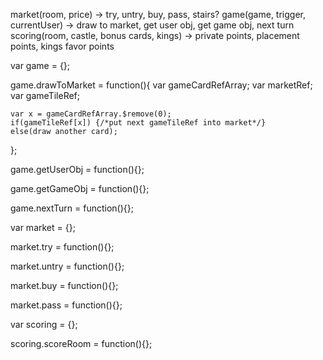 market(room, price) -> try, untry, buy, pass, stairs?
game(game, trigger, currentUser) -> draw to market, get user obj, get game obj, next turn
scoring(room, castle, bonus cards, kings) -> private points, placement points, kings favor points

var game = {};

game.drawToMarket = function(){
	var gameCardRefArray;
	var marketRef;
	var gameTileRef;

	var x = gameCardRefArray.$remove(0);
	if(gameTileRef[x]) {/*put next gameTileRef into market*/}
	else(draw another card);
};

game.getUserObj = function(){};

game.getGameObj = function(){};

game.nextTurn = function(){};

var market = {};

market.try = function(){};

market.untry = function(){};

market.buy = function(){};

market.pass = function(){};


var scoring = {};

scoring.scoreRoom = function(){};